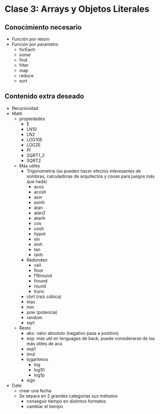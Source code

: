 # Clase 3: Arrays y Objetos Literales

## Conocimiento necesario

* Función por return
* Función por parametro
  * forEach
  * some
  * find
  * filter
  * map
  * reduce
  * sort

## Contenido extra deseado

* Recursividad
* Math
  * propiedades
    * E
    * LN10
    * LN2
    * LOG10E
    * LOG2E
    * PI
    * SQRT1_2
    * SQRT2
  * Más utiles
    * Trigonometria (se pueden hacer efectos interesantes de sombras, calculadoras de arquitectos y cosas para juegos más que nada)
      * acos
      * acosh
      * asin
      * asinh
      * atan
      * atan2
      * atanh
      * cos
      * cosh
      * hypot
      * sin
      * sinh
      * tan
      * tanh
    * Redondeo
      * ceil
      * floor
      * f16round
      * fround
      * round
      * trunc
    * cbrt (raiz cúbica)
    * max
    * min
    * pow (potencia)
    * random
    * sqrt
  * Resto
    * abs: valor absoluto (negativo pasa a positivo)
    * exp: más util en lenguages de back, puede considerarse de los más útiles de aca
    * exp1
    * imul
    * logaritmos
      * log
      * log10
      * log1p
    * sign
* Date
  * crear una fecha
  * Se separa en 2 grandes categorías sus métodos
    * conseguir tiempo en distintos formatos
    * cambiar el tiempo